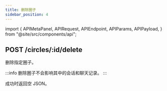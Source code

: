 ```yaml
---
title: 删除圈子
sidebar_position: 4
---
```


import {
  APIMetaPanel,
  APIRequest,
  APIEndpoint,
  APIParams,
  APIPayload,
} from "@site/src/components/api";

## POST /circles/:id/delete

删除指定圈子。

:::info
删除圈子不会影响其中的会话和聊天记录。
:::

<APIEndpoint url="/circles/:id/delete" />

<APIMetaPanel scope="CIRCLES:WRITE" />

<APIParams p-id="圈子 ID" p-id-required={true} />

<APIRequest
  title="Delete a Circle"
  method="POST"
  url="/circles/a465ffdb-4441-4cb9-8b45-00cf79dfbc46/delete"
/>

成功时返回空 JSON。
